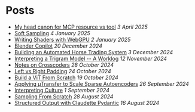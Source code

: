 # Posts

- [My head canon for MCP resource vs tool](./mcp_resource_vs_tool.html) _3 April 2025_
- [Soft Sampling](./soft_sampling.html) _4 January 2025_
- [Writing Shaders with WebGPU](./shaders_wgsl.html) _2 January 2025_
- [Blender Copilot](./blender_copilot.html) _20 December 2024_
- [Building an Automated Horse Trading System](./each_way_matcher.html) _3 December 2024_
- [Interpreting a Trigram Model -- A Worklog](./trigram_worklog.html) _12 November 2024_
- [Notes on Crosscoders](./crosscoder.html) _28 October 2024_
- [Left vs Right Padding](./left_vs_right_padding.html) _24 October 2024_
- [Build a ViT From Scratch](https://colab.research.google.com/github/tom-pollak/nanoViT/blob/main/tutorials/vit_from_scratch.ipynb) _19 October 2024_
- [Applying μTransfer to Scale Sparse Autoencoders](./mutransfer_sae.html) _26 September 2024_
- [Interpreting Culture](https://docs.google.com/document/d/1km2m3oWZMDrekV9_mYHft5pX9PjrM4imKGEdK9vVMr8/edit?usp=sharing) _1 September 2024_
- [Sampling From Scratch](./sampling_from_scratch.html) _28 August 2024_
- [Structured Output with Claudette Pydantic](./structured_output_with_claudette_pydantic.html) _16 August 2024_

<br>
